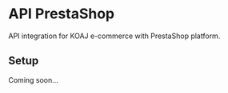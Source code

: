 # API PrestaShop

API integration for KOAJ e-commerce with PrestaShop platform.

## Setup

Coming soon...
